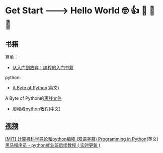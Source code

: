 # Get Start ---> Hello World 🤓 👍 👀 💍 🐳

## 书籍

豆单：
- [从入门到放弃：编程的入门书籍](https://www.douban.com/doulist/121471988/)

python:
-  [A Byte of Python](https://python.swaroopch.com/)(英文)

A Byte of Python的[离线文件](/byte-of-python.pdf)

- [廖峰峰python教程](https://www.liaoxuefeng.com/wiki/1016959663602400I)(中文)

## [视频](https://space.bilibili.com/2239403/favlist?fid=713278603&ftype=create)

[[MIT] 计算机科学导论和python编程 (双语字幕) Programming in Python](https://space.bilibili.com/2239403/favlist?fid=713278603&ftype=create)(英文)
[黑马程序员 - python就业班后续教程 ( 实时更新 )](https://space.bilibili.com/2239403/favlist?fid=713278603&ftype=create)
